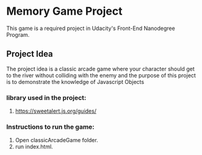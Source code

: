# Memory Game Project
This game is a required project in Udacity's Front-End Nanodegree Program.

## Project Idea

The project idea is a classic arcade game where your character should get to the river without colliding with the enemy and the purpose of this project is to demonstrate the knowledge of Javascript Objects
### library used in the project:
1. https://sweetalert.js.org/guides/

### Instructions to run the game:
1. Open classicArcadeGame folder.
2. run index.html.

